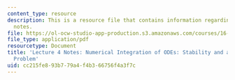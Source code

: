 ```yaml
---
content_type: resource
description: This is a resource file that contains information regarding lecture 4
  notes.
file: https://ol-ocw-studio-app-production.s3.amazonaws.com/courses/16-90-computational-methods-in-aerospace-engineering-spring-2014/cc215fe893b779a4f4b366756f4a3f7c_MIT16_90S14_Lecture4.pdf
file_type: application/pdf
resourcetype: Document
title: 'Lecture 4 Notes: Numerical Integration of ODEs: Stability and a Ballistics
  Problem'
uid: cc215fe8-93b7-79a4-f4b3-66756f4a3f7c
---
```


